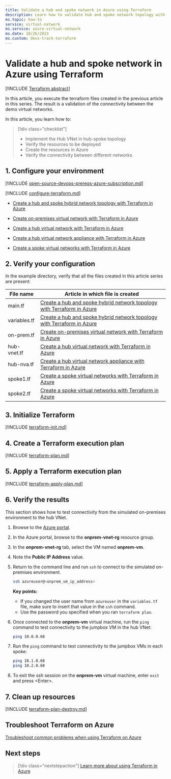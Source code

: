 ```yaml
---
title: Validate a hub and spoke network in Azure using Terraform
description: Learn how to validate hub and spoke network topology with all virtual networks connected to one another.
ms.topic: how-to
service: virtual-network
ms.service: azure-virtual-network
ms.date: 10/26/2023
ms.custom: devx-track-terraform
---
```


# Validate a hub and spoke network in Azure using Terraform

[!INCLUDE [Terraform abstract](./includes/abstract.md)]

In this article, you execute the terraform files created in the previous article in this series. The result is a validation of the connectivity between the demo virtual networks.

In this article, you learn how to:

> [!div class="checklist"]
> * Implement the Hub VNet in hub-spoke topology
> * Verify the resources to be deployed
> * Create the resources in Azure
> * Verify the connectivity between different networks

## 1. Configure your environment

[!INCLUDE [open-source-devops-prereqs-azure-subscription.md](../includes/open-source-devops-prereqs-azure-subscription.md)]

[!INCLUDE [configure-terraform.md](includes/configure-terraform.md)]

- [Create a hub and spoke hybrid network topology with Terraform in Azure](./hub-spoke-introduction.md)

- [Create on-premises virtual network with Terraform in Azure](./hub-spoke-on-prem.md)

- [Create a hub virtual network with Terraform in Azure](./hub-spoke-hub-network.md)

- [Create a hub virtual network appliance with Terraform in Azure](./hub-spoke-hub-nva.md)

- [Create a spoke virtual networks with Terraform in Azure](./hub-spoke-spoke-network.md)

## 2. Verify your configuration

In the example directory, verify that all the files created in this article series are present:

| File name | Article in which file is created |
| - | - |
| main.tf | [Create a hub and spoke hybrid network topology with Terraform in Azure](./hub-spoke-introduction.md) |
| variables.tf | [Create a hub and spoke hybrid network topology with Terraform in Azure](./hub-spoke-introduction.md) |
| on-prem.tf | [Create on-premises virtual network with Terraform in Azure](./hub-spoke-on-prem.md) |
| hub-vnet.tf | [Create a hub virtual network with Terraform in Azure](./hub-spoke-hub-network.md) |
| hub-nva.tf | [Create a hub virtual network appliance with Terraform in Azure](./hub-spoke-hub-nva.md) |
| spoke1.tf | [Create a spoke virtual networks with Terraform in Azure](./hub-spoke-spoke-network.md) |
| spoke2.tf | [Create a spoke virtual networks with Terraform in Azure](./hub-spoke-spoke-network.md) |

## 3. Initialize Terraform

[!INCLUDE [terraform-init.md](includes/terraform-init.md)]

## 4. Create a Terraform execution plan

[!INCLUDE [terraform-plan.md](includes/terraform-plan.md)]

## 5. Apply a Terraform execution plan

[!INCLUDE [terraform-apply-plan.md](includes/terraform-apply-plan.md)]

## 6. Verify the results

This section shows how to test connectivity from the simulated on-premises environment to the hub VNet.

1. Browse to the [Azure portal](https://portal.azure.com).

1. In the Azure portal, browse to the **onprem-vnet-rg** resource group.

1. In the **onprem-vnet-rg** tab, select the VM named **onprem-vm**.

1. Note the **Public IP Address** value.

1. Return to the command line and run `ssh` to connect to the simulated on-premises environment.

   ```bash
   ssh azureuser@<onprem_vm_ip_address>
   ```

    **Key points:**

    - If you changed the user name from `azureuser` in the `variables.tf` file, make sure to insert that value in the `ssh` command.
    - Use the password you specified when you ran `terraform plan`.

1. Once connected to the **onprem-vm** virtual machine, run the `ping` command to test connectivity to the jumpbox VM in the hub VNet:

   ```bash
   ping 10.0.0.68
   ```

1. Run the `ping` command to test connectivity to the jumpbox VMs in each spoke:

   ```bash
   ping 10.1.0.68
   ping 10.2.0.68
   ```

1. To exit the ssh session on the **onprem-vm** virtual machine, enter `exit` and press &lt;Enter>.

## 7. Clean up resources

[!INCLUDE [terraform-plan-destroy.md](includes/terraform-plan-destroy.md)]

## Troubleshoot Terraform on Azure

[Troubleshoot common problems when using Terraform on Azure](troubleshoot.md)

## Next steps

> [!div class="nextstepaction"] 
> [Learn more about using Terraform in Azure](/azure/terraform)
